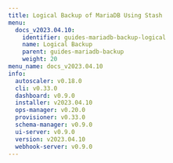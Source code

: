```yaml
---
title: Logical Backup of MariaDB Using Stash
menu:
  docs_v2023.04.10:
    identifier: guides-mariadb-backup-logical
    name: Logical Backup
    parent: guides-mariadb-backup
    weight: 20
menu_name: docs_v2023.04.10
info:
  autoscaler: v0.18.0
  cli: v0.33.0
  dashboard: v0.9.0
  installer: v2023.04.10
  ops-manager: v0.20.0
  provisioner: v0.33.0
  schema-manager: v0.9.0
  ui-server: v0.9.0
  version: v2023.04.10
  webhook-server: v0.9.0
---
```


